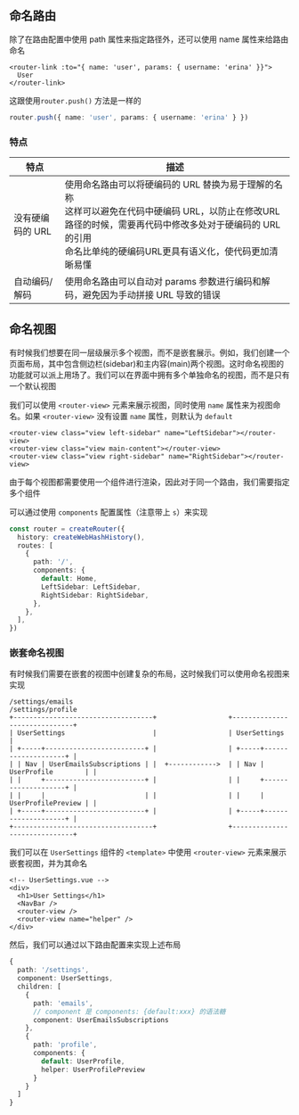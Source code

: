 ## 命名路由

除了在路由配置中使用 path 属性来指定路径外，还可以使用 name 属性来给路由命名

```vue
<router-link :to="{ name: 'user', params: { username: 'erina' }}">
  User
</router-link>
```

这跟使用`router.push()` 方法是一样的

```ts
router.push({ name: 'user', params: { username: 'erina' } })
```



### 特点

| 特点             | 描述                                                         |
| ---------------- | ------------------------------------------------------------ |
| 没有硬编码的 URL | 使用命名路由可以将硬编码的 URL 替换为易于理解的名称<br />这样可以避免在代码中硬编码 URL，以防止在修改URL路径的时候，需要再代码中修改多处对于硬编码的 URL的引用<br />命名比单纯的硬编码URL更具有语义化，使代码更加清晰易懂 |
| 自动编码/解码    | 使用命名路由可以自动对 params 参数进行编码和解码，避免因为手动拼接 URL 导致的错误 |



## 命名视图

有时候我们想要在同一层级展示多个视图，而不是嵌套展示。例如，我们创建一个页面布局，其中包含侧边栏(sidebar)和主内容(main)两个视图。这时命名视图的功能就可以派上用场了。我们可以在界面中拥有多个单独命名的视图，而不是只有一个默认视图

我们可以使用 `<router-view>` 元素来展示视图，同时使用 `name` 属性来为视图命名。如果 `<router-view>` 没有设置 `name` 属性，则默认为 `default`

```vue
<router-view class="view left-sidebar" name="LeftSidebar"></router-view>
<router-view class="view main-content"></router-view>
<router-view class="view right-sidebar" name="RightSidebar"></router-view>
```

由于每个视图都需要使用一个组件进行渲染，因此对于同一个路由，我们需要指定多个组件

可以通过使用 `components` 配置属性（注意带上 `s`）来实现

```ts
const router = createRouter({
  history: createWebHashHistory(),
  routes: [
    {
      path: '/',
      components: {
        default: Home,
        LeftSidebar: LeftSidebar,
        RightSidebar: RightSidebar,
      },
    },
  ],
})
```



### 嵌套命名视图

有时候我们需要在嵌套的视图中创建复杂的布局，这时候我们可以使用命名视图来实现

```shell
/settings/emails                                       /settings/profile
+-----------------------------------+                  +------------------------------+
| UserSettings                      |                  | UserSettings                 |
| +-----+-------------------------+ |                  | +-----+--------------------+ |
| | Nav | UserEmailsSubscriptions | |  +------------>  | | Nav | UserProfile        | |
| |     +-------------------------+ |                  | |     +--------------------+ |
| |     |                         | |                  | |     | UserProfilePreview | |
| +-----+-------------------------+ |                  | +-----+--------------------+ |
+-----------------------------------+                  +------------------------------+
```

我们可以在 `UserSettings` 组件的 `<template>` 中使用 `<router-view>` 元素来展示嵌套视图，并为其命名

```vue
<!-- UserSettings.vue -->
<div>
  <h1>User Settings</h1>
  <NavBar />
  <router-view />
  <router-view name="helper" />
</div>
```

然后，我们可以通过以下路由配置来实现上述布局

```ts
{
  path: '/settings',
  component: UserSettings, 
  children: [
    {
      path: 'emails',
      // component 是 components: {default:xxx} 的语法糖
      component: UserEmailsSubscriptions
    },
    {
      path: 'profile',
      components: {
        default: UserProfile,
        helper: UserProfilePreview
      }
    }
  ]
}
```

